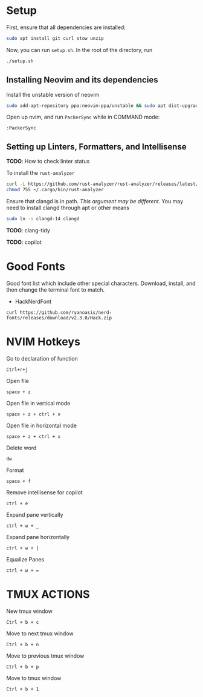 # Setup

First, ensure that all dependencies are installed:
```bash
sudo apt install git curl stow unzip
```

Now, you can run `setup.sh`. In the root of the directory, run
```bash
./setup.sh
```

## Installing Neovim and its dependencies

Install the unstable version of neovim
```bash
sudo add-apt-repository ppa:neovim-ppa/unstable && sudo apt dist-upgrade
```

Open up nvim, and run `PackerSync` while in COMMAND mode:
```vim
:PackerSync
```

## Setting up Linters, Formatters, and Intellisense

**TODO**: How to check linter status


To install the `rust-analyzer`
```bash
curl -L https://github.com/rust-analyzer/rust-analyzer/releases/latest/download/rust-analyzer-$(uname -m)-unknown-linux-gnu.gz | gunzip -c - > ~/.cargo/bin/rust-analyzer
chmod 755 ~/.cargo/bin/rust-analyzer
```

Ensure that clangd is in path. *This argument may be different*. You may need to install clangd through apt or other means
```bash
sudo ln -s clangd-14 clangd
```

**TODO**: clang-tidy

**TODO**: copilot

# Good Fonts

Good font list which include other special characters. Download, install, and then change the terminal font to match.

- HackNerdFont
```
curl https://github.com/ryanoasis/nerd-fonts/releases/download/v2.3.0/Hack.zip
```

# NVIM Hotkeys
Go to declaration of function
```
Ctrl+r+j
```

Open file
```
space + z
```

Open file in vertical mode
```
space + z + ctrl + v
```

Open file in horizontal mode
```
space + z + ctrl + x
```

Delete word
```
dw
```

Format
```
space + f
```

Remove intellisense for copilot
```
ctrl + e
```

Expand pane vertically
```
ctrl + w + _
```

Expand pane horizontally
```
ctrl + w + |
```

Equalize Panes
```
ctrl + w + =
```

# TMUX ACTIONS
New tmux window
```
Ctrl + b + c
```

Move to next tmux window
```
Ctrl + b + n
```

Move to previous tmux window
```
Ctrl + b + p
```

Move to tmux window
```
Ctrl + b + 1
```

